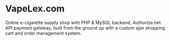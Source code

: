 # VapeLex.com

Online e-cigarette supply shop with PHP & MySQL backend, Authorize.net API payment gateway, built from the ground up with a custom ajax shopping cart and order management system.
